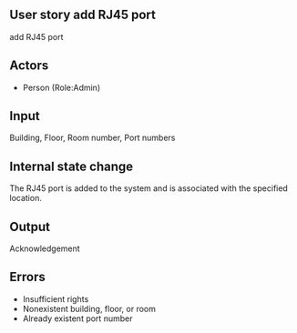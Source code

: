 ## User story add RJ45 port
add RJ45 port

## Actors
* Person (Role:Admin)

## Input
Building, Floor, Room number, Port numbers

## Internal state change
The RJ45 port is added to the system and is associated with the specified location.

## Output
Acknowledgement

## Errors
* Insufficient rights
* Nonexistent building, floor, or room
* Already existent port number